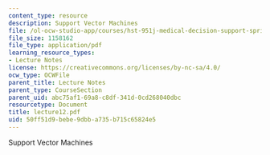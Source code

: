 ```yaml
---
content_type: resource
description: Support Vector Machines
file: /ol-ocw-studio-app/courses/hst-951j-medical-decision-support-spring-2003/50ff51d9bebe9dbba735b715c65824e5_lecture12.pdf
file_size: 1158162
file_type: application/pdf
learning_resource_types:
- Lecture Notes
license: https://creativecommons.org/licenses/by-nc-sa/4.0/
ocw_type: OCWFile
parent_title: Lecture Notes
parent_type: CourseSection
parent_uid: abc75af1-69a8-c8df-341d-0cd268040dbc
resourcetype: Document
title: lecture12.pdf
uid: 50ff51d9-bebe-9dbb-a735-b715c65824e5
---
```

Support Vector Machines